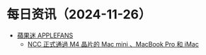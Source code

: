 ﻿# 每日资讯（2024-11-26）

- [蘋果迷 APPLEFANS](https://applefans.today/feed/)
  - [NCC 正式通過 M4 晶片的 Mac mini 、MacBook Pro 和 iMac](https://applefans.today/2024-11-m4-ncc-mac-mini-imac-mbp/)

